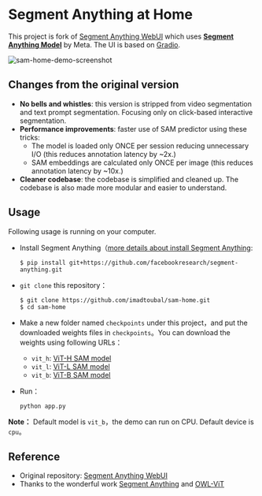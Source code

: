 # Segment Anything at Home

This project is fork of [Segment Anything WebUI](https://github.com/5663015/segment_anything_webui) which uses  **[Segment Anything Model](https://segment-anything.com/)** by Meta. The UI is based on [Gradio](https://gradio.app/). 



![sam-home-demo-screenshot](./images/sam-home-screenshot.png)

## Changes from the original version

- **No bells and whistles**: this version is stripped from video segmentation
  and text prompt segmentation. Focusing only on click-based interactive
  segmentation.
- **Performance improvements**: faster use of SAM predictor using these tricks:
  - The model is loaded only ONCE per session reducing unnecessary I/O (this
    reduces annotation latency by ~2x.)
  - SAM embeddings are calculated only ONCE per image (this reduces annotation
    latency by ~10x.)
- **Cleaner codebase**: the codebase is simplified and cleaned up. The codebase
  is also made more modular and easier to understand.

## Usage

Following usage is running on your computer. 

- Install Segment Anything（[more details about install Segment Anything](https://github.com/facebookresearch/segment-anything#installation):
  ```console
  $ pip install git+https://github.com/facebookresearch/segment-anything.git
  ```
- `git clone` this repository：
  ```console
  $ git clone https://github.com/imadtoubal/sam-home.git
  $ cd sam-home
  ```

- Make a new folder named `checkpoints` under this project，and put the downloaded weights files in `checkpoints`。You can download the weights using following URLs：

  - `vit_h`: [ViT-H SAM model](https://dl.fbaipublicfiles.com/segment_anything/sam_vit_h_4b8939.pth)
  - `vit_l`: [ViT-L SAM model](https://dl.fbaipublicfiles.com/segment_anything/sam_vit_l_0b3195.pth)
  - `vit_b`: [ViT-B SAM model](https://dl.fbaipublicfiles.com/segment_anything/sam_vit_b_01ec64.pth)

- Run：
  ```
  python app.py
  ```

**Note：** Default model is `vit_b`，the demo can run on CPU. Default device is `cpu`。


## Reference

- Original repository: [Segment Anything WebUI](https://github.com/5663015/segment_anything_webui)
- Thanks to the wonderful work [Segment Anything](https://segment-anything.com/) and [OWL-ViT](https://arxiv.org/abs/2205.06230)

